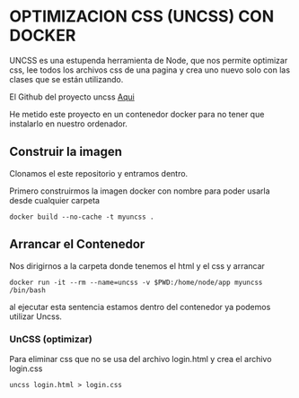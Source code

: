 # OPTIMIZACION CSS (UNCSS) CON DOCKER

UNCSS es una estupenda herramienta de Node,  que nos permite optimizar css, lee todos los archivos css de una pagina y crea uno nuevo solo con las clases que se están utilizando.

El Github del proyecto uncss [Aqui](https://github.com/uncss/uncss)

He metido este proyecto en un contenedor docker para no tener que instalarlo en nuestro ordenador.

## Construir la imagen

Clonamos el este repositorio y entramos dentro.

Primero construirmos la imagen docker con nombre para poder usarla desde cualquier carpeta

    docker build --no-cache -t myuncss .

## Arrancar el Contenedor

Nos dirigirnos a la carpeta donde tenemos el html y el css y arrancar

    docker run -it --rm --name=uncss -v $PWD:/home/node/app myuncss /bin/bash

al ejecutar esta sentencia estamos dentro del contenedor ya podemos utilizar Uncss.

### UnCSS (optimizar)

Para eliminar css que no se usa del archivo login.html y crea el archivo login.css

    uncss login.html > login.css
